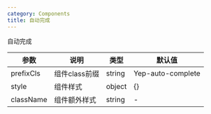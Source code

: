 ```yaml
---
category: Components
title: 自动完成
---
```


自动完成

<DEMO>

| 参数 | 说明 | 类型 | 默认值
| --------- | -------- | --------- | --------
| prefixCls | 组件class前缀 | string | Yep-auto-complete
| style | 组件样式 | object | {}
| className | 组件额外样式 | string | -

